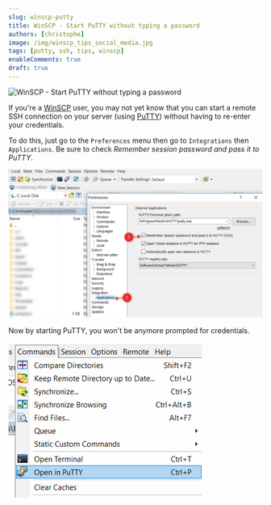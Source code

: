```yaml
---
slug: winscp-putty
title: WinSCP - Start PuTTY without typing a password
authors: [christophe]
image: /img/winscp_tips_social_media.jpg
tags: [putty, ssh, tips, winscp]
enableComments: true
draft: true
---
```

![WinSCP - Start PuTTY without typing a password](/img/winscp_tips_banner.jpg)

If you're a [WinSCP](https://winscp.net/) user, you may not yet know that you can start a remote SSH connection on your server (using [PuTTY](https://www.putty.org/)) without having to re-enter your credentials.

<!-- truncate -->

To do this, just go to the `Preferences` menu then go to `Integrations` then `Applications`. Be sure to check *Remember session password and pass it to PuTTY*.

![Settings](./images/settings.png)

Now by starting PuTTY, you won't be anymore prompted for credentials.

![Open in PuTTY](./images/WinSCP_Putty.png)
